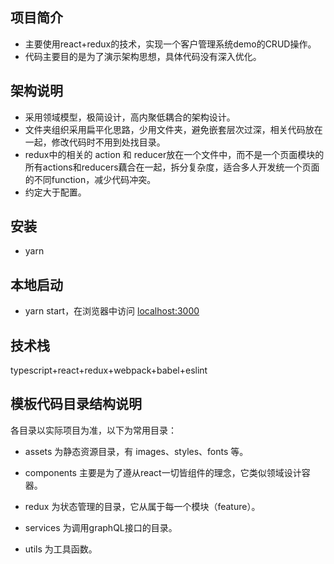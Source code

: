 ## 项目简介

- 主要使用react+redux的技术，实现一个客户管理系统demo的CRUD操作。
- 代码主要目的是为了演示架构思想，具体代码没有深入优化。

## 架构说明

- 采用领域模型，极简设计，高内聚低耦合的架构设计。
- 文件夹组织采用扁平化思路，少用文件夹，避免嵌套层次过深，相关代码放在一起，修改代码时不用到处找目录。
- redux中的相关的 action 和 reducer放在一个文件中，而不是一个页面模块的所有actions和reducers藕合在一起，拆分复杂度，适合多人开发统一个页面的不同function，减少代码冲突。
- 约定大于配置。

## 安装

- yarn

## 本地启动

- yarn start，在浏览器中访问 [localhost:3000](http://localhost:3000/)


## 技术栈

typescript+react+redux+webpack+babel+eslint

## 模板代码目录结构说明

各目录以实际项目为准，以下为常用目录：

- assets 为静态资源目录，有 images、styles、fonts 等。

- components 主要是为了遵从react一切皆组件的理念，它类似领域设计容器。

- redux 为状态管理的目录，它从属于每一个模块（feature）。

- services 为调用graphQL接口的目录。

- utils 为工具函数。

